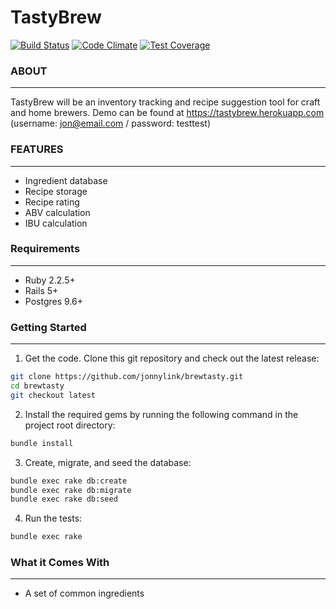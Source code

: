 # TastyBrew

[![Build Status](https://travis-ci.org/jonnylink/brewtasty.svg?branch=master)](https://travis-ci.org/jonnylink/brewtasty)
[![Code Climate](https://codeclimate.com/github/jonnylink/brewtasty/badges/gpa.svg)](https://codeclimate.com/github/jonnylink/brewtasty)
[![Test Coverage](https://codeclimate.com/github/jonnylink/brewtasty/badges/coverage.svg)](https://codeclimate.com/github/jonnylink/brewtasty/coverage)

### ABOUT
--------------------
TastyBrew will be an inventory tracking and recipe suggestion tool for craft and home brewers. Demo can be found at https://tastybrew.herokuapp.com (username: jon@email.com / password: testtest)

### FEATURES
--------------------
* Ingredient database
* Recipe storage
* Recipe rating
* ABV calculation
* IBU calculation

### Requirements
--------------------
* Ruby 2.2.5+
* Rails 5+
* Postgres 9.6+

### Getting Started
--------------------
1. Get the code. Clone this git repository and check out the latest release:

```bash
git clone https://github.com/jonnylink/brewtasty.git
cd brewtasty
git checkout latest
```

2. Install the required gems by running the following command in the project root directory:

```bash
bundle install
```

3. Create, migrate, and seed the database:

```bash
bundle exec rake db:create
bundle exec rake db:migrate
bundle exec rake db:seed
```

4. Run the tests:

```bash
bundle exec rake
```

  ### What it Comes With
  --------------------
* A set of common ingredients
